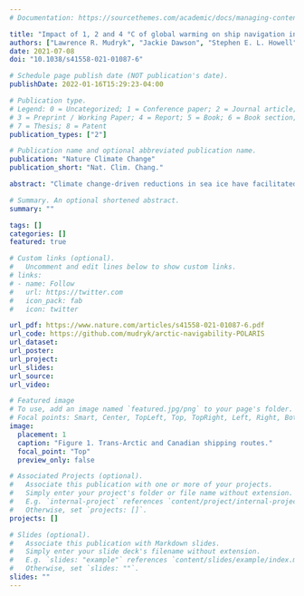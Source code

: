 ```yaml
---
# Documentation: https://sourcethemes.com/academic/docs/managing-content/

title: "Impact of 1, 2 and 4 °C of global warming on ship navigation in the Canadian Arctic"
authors: ["Lawrence R. Mudryk", "Jackie Dawson", "Stephen E. L. Howell", "Chris Derksen", "Thomas A. Zagnon", "Mike Brady"]
date: 2021-07-08
doi: "10.1038/s41558-021-01087-6"

# Schedule page publish date (NOT publication's date).
publishDate: 2022-01-16T15:29:23-04:00

# Publication type.
# Legend: 0 = Uncategorized; 1 = Conference paper; 2 = Journal article;
# 3 = Preprint / Working Paper; 4 = Report; 5 = Book; 6 = Book section;
# 7 = Thesis; 8 = Patent
publication_types: ["2"]

# Publication name and optional abbreviated publication name.
publication: "Nature Climate Change"
publication_short: "Nat. Clim. Chang."

abstract: "Climate change-driven reductions in sea ice have facilitated increased shipping traffic volumes across the Arctic. Here, we use climate model simulations to investigate changing navigability in the Canadian Arctic for major trade routes and coastal community resupply under 1, 2 and 4 °C of global warming above pre-industrial levels, on the basis of operational Polar Code regulations. Profound shifts in ship-accessible season length are projected across the Canadian Arctic, with the largest increases in the Beaufort region (100–200 d at 2 °C to 200–300 d at 4 °C). Projections along the Northwest Passage and Arctic Bridge trade routes indicate 100% navigation probability for part of the year, regardless of vessel type, above 2 °C of global warming. Along some major trade routes, substantial increases to season length are possible if operators assume additional risk and operate under marginally unsafe conditions. Local changes in accessibility for maritime resupply depend strongly on community location."

# Summary. An optional shortened abstract.
summary: ""

tags: []
categories: []
featured: true

# Custom links (optional).
#   Uncomment and edit lines below to show custom links.
# links:
# - name: Follow
#   url: https://twitter.com
#   icon_pack: fab
#   icon: twitter

url_pdf: https://www.nature.com/articles/s41558-021-01087-6.pdf
url_code: https://github.com/mudryk/arctic-navigability-POLARIS
url_dataset:
url_poster:
url_project:
url_slides:
url_source:
url_video:

# Featured image
# To use, add an image named `featured.jpg/png` to your page's folder. 
# Focal points: Smart, Center, TopLeft, Top, TopRight, Left, Right, BottomLeft, Bottom, BottomRight.
image:
  placement: 1
  caption: "Figure 1. Trans-Arctic and Canadian shipping routes."
  focal_point: "Top"
  preview_only: false

# Associated Projects (optional).
#   Associate this publication with one or more of your projects.
#   Simply enter your project's folder or file name without extension.
#   E.g. `internal-project` references `content/project/internal-project/index.md`.
#   Otherwise, set `projects: []`.
projects: []

# Slides (optional).
#   Associate this publication with Markdown slides.
#   Simply enter your slide deck's filename without extension.
#   E.g. `slides: "example"` references `content/slides/example/index.md`.
#   Otherwise, set `slides: ""`.
slides: ""
---
```

